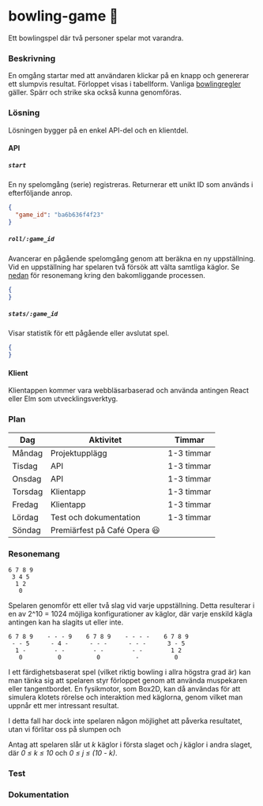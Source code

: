 # bowling-game :bowling:

Ett bowlingspel där två personer spelar mot varandra. 

### Beskrivning

En omgång startar med att användaren klickar på en knapp och genererar ett slumpvis resultat. Förloppet visas i tabellform. Vanliga [bowlingregler](http://www.alltombowling.nu/skola_rakna.php) gäller. Spärr och strike ska också kunna genomföras.

### Lösning

Lösningen bygger på en enkel API-del och en klientdel. 

#### API

##### `start`

En ny spelomgång (serie) registreras. Returnerar ett unikt ID som används i efterföljande anrop.

```json
{
  "game_id": "ba6b636f4f23"
}
```

##### `roll/:game_id`

Avancerar en pågående spelomgång genom att beräkna en ny uppställning. Vid en uppställning har spelaren två försök att välta samtliga käglor. Se [nedan](#resonemang) för resonemang kring den bakomliggande processen.

```json
{
}
```

##### `stats/:game_id`

Visar statistik för ett pågående eller avslutat spel.

```json
{
}
```

#### Klient

Klientappen kommer vara webbläsarbaserad och använda antingen React eller Elm som utvecklingsverktyg.

### Plan

| Dag           | Aktivitet              | Timmar     |
|---------------|------------------------|------------|
| M&aring;ndag  | Projektupplägg         | 1-3 timmar |
| Tisdag        | API                    | 1-3 timmar |
| Onsdag        | API                    | 1-3 timmar |
| Torsdag       | Klientapp              | 1-3 timmar |
| Fredag        | Klientapp              | 1-3 timmar | 
| L&ouml;rdag   | Test och dokumentation | 1-3 timmar | 
| S&ouml;ndag   | Premiärfest på Café Opera :smiley:  | 

### Resonemang

```
6 7 8 9
 3 4 5
  1 2 
   0
```

Spelaren genomför ett eller två slag vid varje uppställning. Detta resulterar i en av 2^10 = 1024 möjliga konfigurationer av käglor, där varje enskild kägla antingen kan ha slagits ut eller inte. 

```
6 7 8 9    - - - 9    6 7 8 9    - - - -    6 7 8 9
 - - 5      - 4 -      - - -      - - -      3 - 5
  1 -        - -        - -        - -        1 2
   0          0          0          -          0
```

I ett färdighetsbaserat spel (vilket riktig bowling i allra högstra grad är) kan man tänka sig att spelaren styr förloppet genom att använda muspekaren eller tangentbordet. En fysikmotor, som Box2D, kan då användas för att simulera klotets rörelse och interaktion med käglorna, genom vilket man uppnår ett mer intressant resultat.

I detta fall har dock inte spelaren någon möjlighet att påverka resultatet, utan vi förlitar oss på slumpen och 

Antag att spelaren slår ut *k* käglor i första slaget och *j* käglor i andra slaget, där *0 ≤ k ≤ 10* och *0 ≤ j ≤ (10 - k)*.

### Test

### Dokumentation
